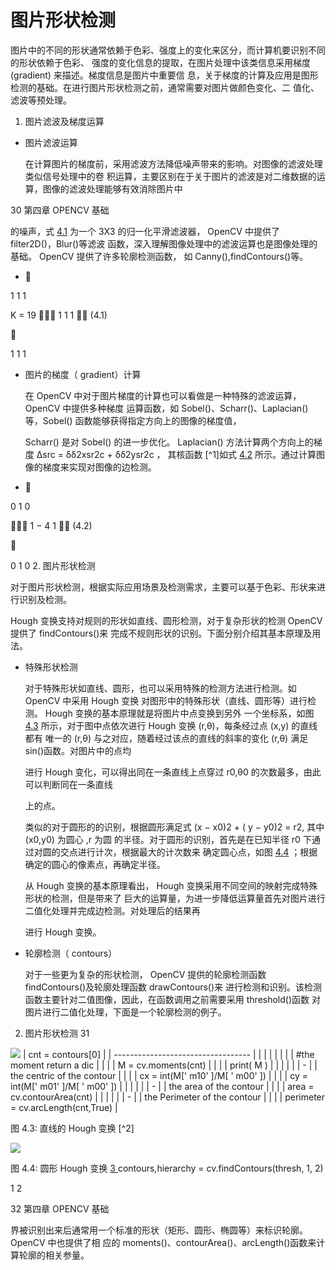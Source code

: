# 图片形状检测

<a name="_page34_x72.00_y588.00"></a>图片中的不同的形状通常依赖于色彩、强度上的变化来区分，而计算机要识别不同的形状依赖于色彩、 强度的变化信息的提取，在图片处理中该类信息采用梯度 (gradient) 来描述。梯度信息是图片中重要信 息，关于梯度的计算及应用是图形检测的基础。在进行图片形状检测之前，通常需要对图片做颜色变化、二 值化、滤波等预处理。

1. 图片滤波及梯度运算
- 图片滤波运算

  在计算图片的梯度前，采用滤波方法降低噪声带来的影响。对图像的滤波处理类似信号处理中的卷 积运算，主要区别在于关于图片的滤波是对二维数据的运算，图像的滤波处理能够有效消除图片中

30 第四章 OPENCV 基础

的噪声，式 [4.1](#_page35_x265.29_y147.52) 为一个 3X3 的归一化平滑滤波器， OpenCV 中提供了 filter2D()，Blur()等滤波 函数，深入理解图像处理中的滤波运算也是图像处理的基础。 OpenCV 提供了许多轮廓检测函数， 如 Canny(),findContours()等。

- 

1 1 1

<a name="_page35_x265.29_y147.52"></a>K = 19  1 1 1  (4.1)



1 1 1

- 图片的梯度（ gradient）计算

  在 OpenCV 中对于图片梯度的计算也可以看做是一种特殊的滤波运算， OpenCV 中提供多种梯度 运算函数，如 Sobel()、Scharr()、Laplacian() 等，Sobel() 函数能够获得指定方向上的图像的梯度值，

  Scharr() 是对 Sobel() 的进一步优化。 Laplacian() 方法计算两个方向上的梯度 ∆src = δδ2xsr2c + δδ2ysr2c ， 其核函数 [^1]如式 [4.2](#_page35_x277.16_y307.66) 所示。通过计算图像的梯度来实现对图像的边检测。

- 

0 1 0

<a name="_page35_x277.16_y307.66"></a> 1 − 4 1  (4.2)



0  1 0
2. 图片形状检测

对于图片形状检测，根据实际应用场景及检测需求，主要可以基于色彩、形状来进行识别及检测。

Hough 变换支持对规则的形状如直线、圆形检测，对于复杂形状的检测 OpenCV 提供了 findContours()来 完成不规则形状的识别。下面分别介绍其基本原理及用法。

- 特殊形状检测

  对于特殊形状如直线、圆形，也可以采用特殊的检测方法进行检测。如 OpenCV 中采用 Hough 变换 对图形中的特殊形状（直线、圆形等）进行检测。 Hough 变换的基本原理就是将图片中点变换到另外 一个坐标系，如图 [4.3](#_page36_x72.00_y64.23) 所示，对于图中点依次进行 Hough 变换 (r,θ)，每条经过点 (x,y) 的直线都有 唯一的 (r,θ) 与之对应，随着经过该点的直线的斜率的变化 (r,θ) 满足 sin()函数。对图片中的点均

  进行 Hough 变化，可以得出同在一条直线上点穿过 r0,θ0 的次数最多，由此可以判断同在一条直线

  上的点。

  类似的对于圆形的的识别，根据圆形满足式 (x − x0)2 + ( y − y0)2 = r2, 其中 (x0,y0) 为圆心 ,r 为圆 的半径。对于圆形的识别，首先是在已知半径 r0 下通过对圆的交点进行计次，根据最大的计次数来 确定圆心点，如图 [4.4](#_page36_x72.00_y272.91) ；根据确定的圆心的像素点，再确定半径。

  从 Hough 变换的基本原理看出， Hough 变换采用不同空间的映射完成特殊形状的检测，但是带来了 巨大的运算量，为进一步降低运算量首先对图片进行二值化处理并完成边检测。对处理后的结果再

  进行 Hough 变换。

- 轮廓检测（ contours）

  对于一些更为复杂的形状检测， OpenCV 提供的轮廓检测函数 findContours()及轮廓处理函数 drawContours()来 进行检测和识别。该检测函数主要针对二值图像，因此，在函数调用之前需要采用 threshold()函数 对图片进行二值化处理，下面是一个轮廓检测的例子。

2. 图片形状检测 31

![](Aspose.Words.b353301d-f3c7-44fc-a0ef-0183eb531768.063.png)
| cnt = contours[0]                  |
| ---------------------------------- |
|                                    |
|                                    |
|                                    |
| #the moment return a dic           |
|                                    |
| M = cv.moments(cnt)                |
|                                    |
| print( M )                         |
|                                    |
|                                    |
| -                                  |
| the centric of the contour         |
|                                    |
| cx = int(M[' m10' ]/M[ ' m00' ])   |
|                                    |
| cy = int(M[' m01' ]/M[ ' m00' ])   |
|                                    |
|                                    |
| -                                  |
| the area of the contour            |
|                                    |
| area = cv.contourArea(cnt)         |
|                                    |
|                                    |
| -                                  |
| the Perimeter of the contour       |
|                                    |
| perimeter = cv.arcLength(cnt,True) |

<a name="_page36_x72.00_y64.23"></a>图 4.3: 直线的 Hough 变换 [^2]

![](Aspose.Words.b353301d-f3c7-44fc-a0ef-0183eb531768.064.jpeg)

<a name="_page36_x72.00_y272.91"></a>图 4.4: 圆形 Hough 变换 [3 ](#_page123_x72.00_y276.42)contours,hierarchy = cv.findContours(thresh, 1, 2)

1 2

32 第四章 OPENCV 基础

界被识别出来后通常用一个标准的形状（矩形、圆形、椭圆等）来标识轮廓。 OpenCV 中也提供了相 应的 moments()、contourArea()、arcLength()函数来计算轮廓的相关参量。
